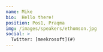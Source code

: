 ```yaml
---
name: Mike
bio:  Hello there!
position: Pos1, Praqma
img: /images/speakers/ethomson.jpg
social: >
  Twitter: [meekrosoft](#)
---
```

